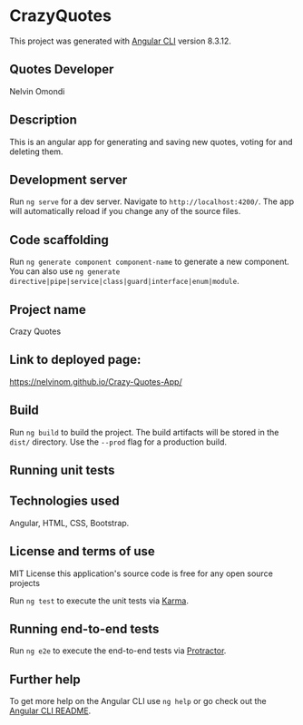 # CrazyQuotes

This project was generated with [Angular CLI](https://github.com/angular/angular-cli) version 8.3.12.

## Quotes Developer
Nelvin Omondi

## Description
This is an angular app for generating and saving new quotes, voting for  and deleting them.

## Development server

Run `ng serve` for a dev server. Navigate to `http://localhost:4200/`. The app will automatically reload if you change any of the source files.

## Code scaffolding

Run `ng generate component component-name` to generate a new component. You can also use `ng generate directive|pipe|service|class|guard|interface|enum|module`.

## Project name
Crazy Quotes
 ## Link to deployed page:
 >>>>>>>>>>>>>
  https://nelvinom.github.io/Crazy-Quotes-App/
## Build

Run `ng build` to build the project. The build artifacts will be stored in the `dist/` directory. Use the `--prod` flag for a production build.

## Running unit tests

## Technologies used
Angular, HTML, CSS, Bootstrap.

## License and terms of use
MIT License this application's source code is free for any open source projects

Run `ng test` to execute the unit tests via [Karma](https://karma-runner.github.io).

## Running end-to-end tests

Run `ng e2e` to execute the end-to-end tests via [Protractor](http://www.protractortest.org/).

## Further help

To get more help on the Angular CLI use `ng help` or go check out the [Angular CLI README](https://github.com/angular/angular-cli/blob/master/README.md).
